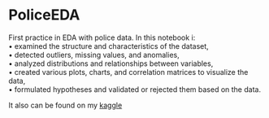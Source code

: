 # PoliceEDA
First practice in EDA with police data. In this notebook i:  
• examined the structure and characteristics of the dataset,  
• detected outliers, missing values, and anomalies,  
• analyzed distributions and relationships between variables,  
• created various plots, charts, and correlation matrices to visualize the data,  
•  formulated hypotheses and validated or rejected them based on the data.

It also can be found on my [kaggle](https://www.kaggle.com/code/maximravichev/police-stops-eda)
